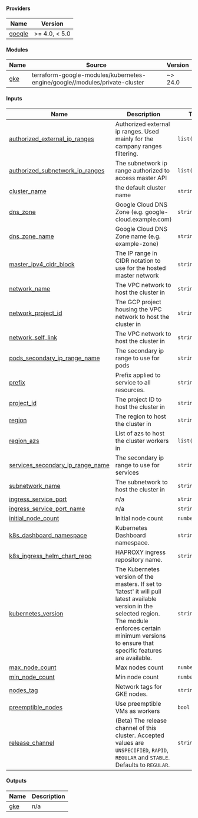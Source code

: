 <!-- BEGIN_TF_DOCS -->
#### Providers

| Name | Version |
|------|---------|
| <a name="provider_google"></a> [google](#provider_google) | >= 4.0, < 5.0 |

#### Modules

| Name | Source | Version |
|------|--------|---------|
| <a name="module_gke"></a> [gke](#module_gke) | terraform-google-modules/kubernetes-engine/google//modules/private-cluster | ~> 24.0 |

#### Inputs

| Name | Description | Type | Default | Required |
|------|-------------|------|---------|:--------:|
| <a name="input_authorized_external_ip_ranges"></a> [authorized_external_ip_ranges](#input_authorized_external_ip_ranges) | Authorized external ip ranges. Used mainly for the campany ranges filtering. | `list(string)` | n/a | yes |
| <a name="input_authorized_subnetwork_ip_ranges"></a> [authorized_subnetwork_ip_ranges](#input_authorized_subnetwork_ip_ranges) | The subnetwork ip range authorized to access master API | `list(string)` | n/a | yes |
| <a name="input_cluster_name"></a> [cluster_name](#input_cluster_name) | the default cluster name | `string` | n/a | yes |
| <a name="input_dns_zone"></a> [dns_zone](#input_dns_zone) | Google Cloud DNS Zone (e.g. google-cloud.example.com) | `string` | n/a | yes |
| <a name="input_dns_zone_name"></a> [dns_zone_name](#input_dns_zone_name) | Google Cloud DNS Zone name (e.g. example-zone) | `string` | n/a | yes |
| <a name="input_master_ipv4_cidr_block"></a> [master_ipv4_cidr_block](#input_master_ipv4_cidr_block) | The IP range in CIDR notation to use for the hosted master network | `string` | n/a | yes |
| <a name="input_network_name"></a> [network_name](#input_network_name) | The VPC network to host the cluster in | `string` | n/a | yes |
| <a name="input_network_project_id"></a> [network_project_id](#input_network_project_id) | The GCP project housing the VPC network to host the cluster in | `string` | n/a | yes |
| <a name="input_network_self_link"></a> [network_self_link](#input_network_self_link) | The VPC network to host the cluster in | `string` | n/a | yes |
| <a name="input_pods_secondary_ip_range_name"></a> [pods_secondary_ip_range_name](#input_pods_secondary_ip_range_name) | The secondary ip range to use for pods | `string` | n/a | yes |
| <a name="input_prefix"></a> [prefix](#input_prefix) | Prefix applied to service to all resources. | `string` | n/a | yes |
| <a name="input_project_id"></a> [project_id](#input_project_id) | The project ID to host the cluster in | `string` | n/a | yes |
| <a name="input_region"></a> [region](#input_region) | The region to host the cluster in | `string` | n/a | yes |
| <a name="input_region_azs"></a> [region_azs](#input_region_azs) | List of azs to host the cluster workers in | `list(string)` | n/a | yes |
| <a name="input_services_secondary_ip_range_name"></a> [services_secondary_ip_range_name](#input_services_secondary_ip_range_name) | The secondary ip range to use for services | `string` | n/a | yes |
| <a name="input_subnetwork_name"></a> [subnetwork_name](#input_subnetwork_name) | The subnetwork to host the cluster in | `string` | n/a | yes |
| <a name="input_ingress_service_port"></a> [ingress_service_port](#input_ingress_service_port) | n/a | `string` | `"30000"` | no |
| <a name="input_ingress_service_port_name"></a> [ingress_service_port_name](#input_ingress_service_port_name) | n/a | `string` | `"http"` | no |
| <a name="input_initial_node_count"></a> [initial_node_count](#input_initial_node_count) | Initial node count | `number` | `1` | no |
| <a name="input_k8s_dashboard_namespace"></a> [k8s_dashboard_namespace](#input_k8s_dashboard_namespace) | Kubernetes Dashboard namespace. | `string` | `"k8s-dashboard"` | no |
| <a name="input_k8s_ingress_helm_chart_repo"></a> [k8s_ingress_helm_chart_repo](#input_k8s_ingress_helm_chart_repo) | HAPROXY ingress repository name. | `string` | `"https://haproxytech.github.io/helm-charts"` | no |
| <a name="input_kubernetes_version"></a> [kubernetes_version](#input_kubernetes_version) | The Kubernetes version of the masters. If set to 'latest' it will pull latest available version in the selected region. The module enforces certain minimum versions to ensure that specific features are available. | `string` | `null` | no |
| <a name="input_max_node_count"></a> [max_node_count](#input_max_node_count) | Max nodes count | `number` | `3` | no |
| <a name="input_min_node_count"></a> [min_node_count](#input_min_node_count) | Min node count | `number` | `1` | no |
| <a name="input_nodes_tag"></a> [nodes_tag](#input_nodes_tag) | Network tags for GKE nodes. | `string` | `"tf-lb-https-gke"` | no |
| <a name="input_preemptible_nodes"></a> [preemptible_nodes](#input_preemptible_nodes) | Use preemptible VMs as workers | `bool` | `false` | no |
| <a name="input_release_channel"></a> [release_channel](#input_release_channel) | (Beta) The release channel of this cluster. Accepted values are `UNSPECIFIED`, `RAPID`, `REGULAR` and `STABLE`. Defaults to `REGULAR`. | `string` | `"STABLE"` | no |

#### Outputs

| Name | Description |
|------|-------------|
| <a name="output_gke"></a> [gke](#output_gke) | n/a |
<!-- END_TF_DOCS -->